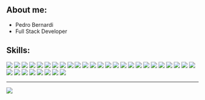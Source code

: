 ## **About me:**

* Pedro Bernardi
* Full Stack Developer

## **Skills:**

<p align="left"><img src="https://img.shields.io/badge/tailwindcss-442266?logo=TailwindCSS&logoColor=F2F2F2&style=for-the-badge"/>
<img src="https://img.shields.io/badge/webassembly-442266?logo=WebAssembly&logoColor=F2F2F2&style=for-the-badge"/>
<img src="https://img.shields.io/badge/shellscript-110320?logo=gnu-bash&logoColor=F2F2F2&style=for-the-badge"/>
<img src="https://img.shields.io/badge/sqlite-110320?logo=SQLite&logoColor=F2F2F2&style=for-the-badge"/>
<img src="https://img.shields.io/badge/lua-110320?logo=Lua&logoColor=F2F2F2&style=for-the-badge"/>
<img src="https://img.shields.io/badge/react-110320?logo=React&logoColor=F2F2F2&style=for-the-badge"/>
<img src="https://img.shields.io/badge/sanity-442266?logo=Sanity&logoColor=F2F2F2&style=for-the-badge"/>
<img src="https://img.shields.io/badge/go-3FFD6A?logo=Go&logoColor=F2F2F2&style=for-the-badge"/>
<img src="https://img.shields.io/badge/mongodb-442266?logo=MongoDB&logoColor=F2F2F2&style=for-the-badge"/>
<img src="https://img.shields.io/badge/rust-3FFD6A?logo=Rust&logoColor=F2F2F2&style=for-the-badge"/>
<img src="https://img.shields.io/badge/graphql-442266?logo=GraphQL&logoColor=F2F2F2&style=for-the-badge"/>
<img src="https://img.shields.io/badge/redux-442266?logo=Redux&logoColor=F2F2F2&style=for-the-badge"/>
<img src="https://img.shields.io/badge/solid-110320?logo=Solid&logoColor=F2F2F2&style=for-the-badge"/>
<img src="https://img.shields.io/badge/jest-442266?logo=Jest&logoColor=F2F2F2&style=for-the-badge"/>
<img src="https://img.shields.io/badge/plsql-442266?logo=postgresql&logoColor=F2F2F2&style=for-the-badge"/>
<img src="https://img.shields.io/badge/springboot-3FFD6A?logo=SpringBoot&logoColor=F2F2F2&style=for-the-badge"/>
<img src="https://img.shields.io/badge/tauri-110320?logo=Tauri&logoColor=F2F2F2&style=for-the-badge"/>
<img src="https://img.shields.io/badge/javascript-442266?logo=JavaScript&logoColor=F2F2F2&style=for-the-badge"/>
<img src="https://img.shields.io/badge/c-110320?logo=C&logoColor=F2F2F2&style=for-the-badge"/>
<img src="https://img.shields.io/badge/firebase-442266?logo=Firebase&logoColor=F2F2F2&style=for-the-badge"/>
<img src="https://img.shields.io/badge/express.js-442266?logo=express&logoColor=F2F2F2&style=for-the-badge"/>
<img src="https://img.shields.io/badge/angular-3FFD6A?logo=Angular&logoColor=F2F2F2&style=for-the-badge"/>
<img src="https://img.shields.io/badge/docker-110320?logo=Docker&logoColor=F2F2F2&style=for-the-badge"/>
<img src="https://img.shields.io/badge/node.js-3FFD6A?logo=Node.JS&logoColor=F2F2F2&style=for-the-badge"/>
<img src="https://img.shields.io/badge/azure-442266?logo=microsoftazure&logoColor=F2F2F2&style=for-the-badge"/>
<img src="https://img.shields.io/badge/typescript-110320?logo=TypeScript&logoColor=F2F2F2&style=for-the-badge"/>
<img src="https://img.shields.io/badge/.net-3FFD6A?logo=.NET&logoColor=F2F2F2&style=for-the-badge"/>
<img src="https://img.shields.io/badge/python-442266?logo=Python&logoColor=F2F2F2&style=for-the-badge"/>
<img src="https://img.shields.io/badge/c%2B%2B-3FFD6A?logo=cplusplus&logoColor=F2F2F2&style=for-the-badge"/>
<img src="https://img.shields.io/badge/figma-110320?logo=Figma&logoColor=F2F2F2&style=for-the-badge"/>
<img src="https://img.shields.io/badge/bootstrap-110320?logo=Bootstrap&logoColor=F2F2F2&style=for-the-badge"/>
<img src="https://img.shields.io/badge/next.js-3FFD6A?logo=Next.js&logoColor=F2F2F2&style=for-the-badge"/>
<img src="https://img.shields.io/badge/ngrx-110320?logo=NgRx&logoColor=F2F2F2&style=for-the-badge"/></p>

<hr>

<img src="https://github-readme-stats.vercel.app/api/?username=pedrobealves&style=for-the-badge&align=center&title_color=3FFD6A&text_color=F2F2F2&bg_color=110320&border_color=121111&show_icons=true&icon_color=F2F2F2&rank_icon=github"/>

